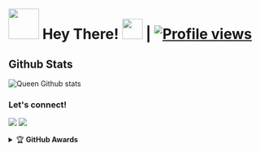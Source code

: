# <img src="https://i.pinimg.com/originals/01/63/6c/01636c5434cd0462086620c60fdfec16.gif" width="60px"> Hey There! <img src="https://raw.githubusercontent.com/MartinHeinz/MartinHeinz/master/wave.gif" width="40px"> | [![Profile views](https://gpvc.arturio.dev/Srikanthraj57)](https://github.com/Srikanthraj57)



##   **Github Stats**
![Queen Github stats](https://github-readme-stats.vercel.app/api?username=Srikanth&show_icons=true&theme=tokyonight)

### Let's connect!
<p>
    <a href="https://t.me/Srikanth_36" target="blank"><img src="https://img.shields.io/badge/Srikanth-30302f?style=flat&logo=telegram" /></a>
    <a href="https://instagram.com/srikanth" target="blank"><img src="https://img.shields.io/badge/Srikanth-30302f?style=flat&logo=instagram" /></a>
</p>
<details>
    <summary>&#127942 <b>GitHub Awards</b></summary><br/>

![Github Trophy](https://github-profile-trophy.vercel.app/?username=phaticusthiccy)

</details
